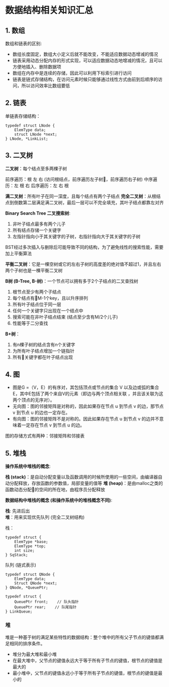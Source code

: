 # 数据结构相关知识汇总

## 1. 数组

数组和链表的区别:

- 数组长度固定，数组大小定义后就不能改变，不能适应数据动态增减的情况
- 链表采用动态分配内存的形式实现，可以适应数据动态地增减的情况，且可以方便地插入、删除数据项
- 数组在内存中是连续的存储，因此可以利用下标索引进行访问
- 链表是链式存储结构，在访问元素时候只能够通过线性方式由前到后顺序的访问，所以访问效率比数组要低

## 2. 链表

单链表存储结构：

    typedef struct LNode {
        ElemType data;
        struct LNode *next;
    } LNode, *LinkList;

## 3. 二叉树

**二叉树**：每个结点至多两棵子树

前序遍历：根 左 右  (访问根结点，前序遍历左子树，前序遍历右子树)
中序遍历：左 根 右
后序遍历：左 右 根

**满二叉树**：所有叶子在同一深度，且每个结点有两个子结点
**完全二叉树**：从根结点到倒数第二层满足满二叉树，最后一层可以不完全填充，其叶子结点都靠左对齐

**Binary Search Tree 二叉搜索树**:

1. 非叶子结点最多有两个儿子
1. 所有结点存储一个关键字
1. 左指针指向小于其关键字的子树，右指针指向大于其关键字的子树

BST经过多次插入与删除后可能导致不同的结构，为了避免线性的搜索性能，需要加上平衡算法

**平衡二叉树**：它是一棵空树或它的左右子树的高度差的绝对值不超过1，并且左右两个子树也是一棵平衡二叉树

**B树 (B-Tree, B-树)**：一个节点可以拥有多于2个子结点的二叉查找树

1. 根节点至少有两个子结点
1. 每个结点有M-1个key，且以升序排列
1. 所有叶子结点位于同一层
1. 任何一个关键字只出现在一个结点中
1. 搜索可能在非叶子结点结束 (结点至少含有M/2个儿子)
1. 性能等于二分查找

**B+树**：

1. 有n棵子树的结点含有n个关键字
1. 为所有叶子结点增加一个链指针
1. 所有关键字都在叶子结点出现

## 4. 图

- 图是G =（V，E）的有序对，其包括顶点或节点的集合 V 以及边或弧的集合E，其中E包括了两个来自V的元素（即边与两个顶点相关联 ，并且该关联为这两个顶点的无序对）。
- 无向图：图的邻接矩阵是对称的，因此如果存在节点 u 到节点 v 的边，那节点 v 到节点 u 的边也一定存在。
- 有向图：图的邻接矩阵不是对称的。因此如果存在节点 u 到节点 v 的边并不意味着一定存在节点 v 到节点 u 的边。

图的存储方式有两种：邻接矩阵和邻接表

## 5. 堆栈

**操作系统中堆栈的概念**:

**栈 (stack)**：是自动分配变量以及函数调用的时候所使用的一些空间，由编译器自动分配释放，存放函数的参数值，局部变量的值等
**堆 (heap)**：是由malloc之类的函数动态分配的空间的所在地，由程序员分配释放

**数据结构中堆栈的概念 (和操作系统中的堆栈概念不同)**:

**栈**: 先进后出\
**堆**：用来实现优先队列 (完全二叉树结构)

栈：

    typedef struct {
        ElemType *base;
        ElemType *top;
        int size;
    } SqStack;

队列 (链式表示)

    typedef struct QNode {
        ElemType data;
        Struct QNode *next;
    } QNode, *QueuePtr;

    typedef struct {
        QueuePtr front;    // 队头指针
        QueuePtr rear;    // 队尾指针
    } LinkQueue;

### 堆

堆是一种基于树的满足某些特性的数据结构：整个堆中的所有父子节点的键值都满足相同的排序条件。

- 堆分为最大堆和最小堆
- 在最大堆中，父节点的键值永远大于等于所有子节点的键值，根节点的键值是最大的
- 最小堆中，父节点的键值永远小于等于所有子节点的键值，根节点的键值是最小的